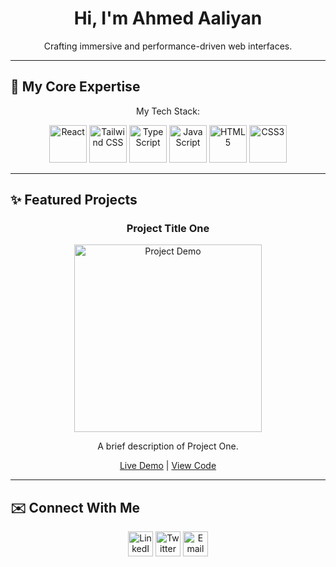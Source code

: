 <div align="center">
  <h1>Hi, I'm Ahmed Aaliyan</h1>
  <p>Crafting immersive and performance-driven web interfaces.</p>
</div>

---

## 🚀 My Core Expertise

<div align="center">
  <p>My Tech Stack:</p>
  <img src="https://cdn.jsdelivr.net/gh/devicons/devicon/icons/react/react-original.svg" alt="React" width="60" height="60">
  <img src="https://cdn.jsdelivr.net/gh/devicons/devicon/icons/tailwindcss/tailwindcss-original.svg" alt="Tailwind CSS" width="60" height="60">
  <img src="https://cdn.jsdelivr.net/gh/devicons/devicon/icons/typescript/typescript-original.svg" alt="TypeScript" width="60" height="60">
  <img src="https://cdn.jsdelivr.net/gh/devicons/devicon/icons/javascript/javascript-original.svg" alt="JavaScript" width="60" height="60">
  <img src="https://cdn.jsdelivr.net/gh/devicons/devicon/icons/html5/html5-original.svg" alt="HTML5" width="60" height="60">
  <img src="https://cdn.jsdelivr.net/gh/devicons/devicon/icons/css3/css3-original.svg" alt="CSS3" width="60" height="60">
  </div>

---

## ✨ Featured Projects

<div align="center">
  <h3>Project Title One</h3>
  <img src="https://via.placeholder.com/300x180.gif?text=Project+Demo+GIF" alt="Project Demo" width="300">
  <p>A brief description of Project One.</p>
  <a href="https://your-live-demo.com" target="_blank">Live Demo</a> | <a href="https://github.com/your-repo" target="_blank">View Code</a>
</div>

---

## ✉️ Connect With Me

<div align="center">
  <a href="https://linkedin.com/in/ahmedaaliyan" target="_blank"><img src="https://cdn.jsdelivr.net/gh/devicons/devicon/icons/linkedin/linkedin-original.svg" alt="LinkedIn" width="40" height="40"></a>
  <a href="https://twitter.com/ahmedaaliyan" target="_blank"><img src="https://cdn.jsdelivr.net/gh/devicons/devicon/icons/twitter/twitter-original.svg" alt="Twitter" width="40" height="40"></a>
  <a href="mailto:your.email@example.com" target="_blank"><img src="https://upload.wikimedia.org/wikipedia/commons/4/4e/Mail_icon_%28grey%29.svg" alt="Email" width="40" height="40"></a>
</div>
